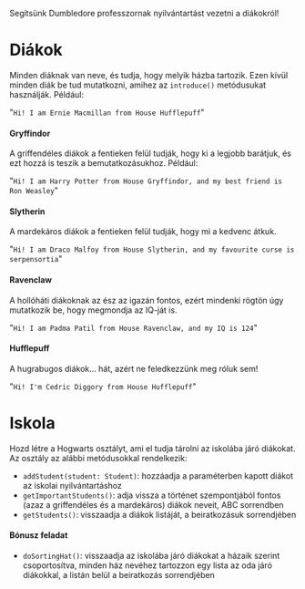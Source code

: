 Segítsünk Dumbledore professzornak nyilvántartást vezetni a diákokról!

# Diákok

Minden diáknak van neve, és tudja, hogy melyik házba tartozik.
Ezen kívül minden diák be tud mutatkozni, amihez az `introduce()` metódusukat használják.
Például:

"`Hi! I am Ernie Macmillan from House Hufflepuff`"

#### Gryffindor

A griffendéles diákok a fentieken felül tudják, hogy ki a legjobb barátjuk, és ezt hozzá is teszik a bemutatkozásukhoz. Például:

"`Hi! I am Harry Potter from House Gryffindor, and my best friend is Ron Weasley`"

#### Slytherin

A mardekáros diákok a fentieken felül tudják, hogy mi a kedvenc átkuk.

"`Hi! I am Draco Malfoy from House Slytherin, and my favourite curse is serpensortia`"

#### Ravenclaw

A hollóháti diákoknak az ész az igazán fontos, ezért mindenki rögtön úgy mutatkozik be, hogy megmondja az IQ-ját is.

"`Hi! I am Padma Patil from House Ravenclaw, and my IQ is 124`"

#### Hufflepuff

A hugrabugos diákok... hát, azért ne feledkezzünk meg róluk sem!

"`Hi! I'm Cedric Diggory from House Hufflepuff`"

# Iskola

Hozd létre a Hogwarts osztályt, ami el tudja tárolni az iskolába járó diákokat.
Az osztály az alábbi metódusokkal rendelkezik:

- `addStudent(student: Student)`: hozzáadja a paraméterben kapott diákot az iskolai nyilvántartáshoz
- `getImportantStudents()`: adja vissza a történet szempontjából fontos (azaz a griffendéles és a mardekáros) diákok neveit, ABC sorrendben
- `getStudents()`: visszaadja a diákok listáját, a beiratkozásuk sorrendjében

#### Bónusz feladat
- `doSortingHat()`: visszaadja az iskolába járó diákokat a házaik szerint csoportosítva, minden ház nevéhez tartozzon egy lista az oda járó diákokkal, a listán belül a beiratkozás sorrendjében
